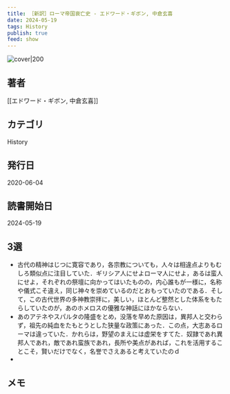 ```yaml
---
title: ［新訳］ローマ帝国衰亡史 - エドワード・ギボン, 中倉玄喜
date: 2024-05-19
tags: History
publish: true
feed: show
---
```

![cover|200](http://books.google.com/books/content?id=jIjwDwAAQBAJ&printsec=frontcover&img=1&zoom=1&edge=curl&source=gbs_api)
## 著者
[[エドワード・ギボン, 中倉玄喜]]
## カテゴリ
History
## 発行日
2020-06-04
## 読書開始日
2024-05-19

## 3選
 - 古代の精神はじつに寛容であり，各宗教についても，人々は相違点よりもむしろ類似点に注目していた．ギリシア人にせよローマ人にせよ，あるは蛮人にせよ，それぞれの祭壇に向かってはいたものの，内心誰もが一様に，名称や儀式こそ違え，同じ神々を崇めているのだとおもっていたのである．そして，この古代世界の多神教崇拝に，美しい，ほとんど整然とした体系をもたらしていたのが，あのホメロスの優雅な神話にほかならない．
 - あのアテネやスパルタの隆盛をとめ，没落を早めた原因は，異邦人と交わらず，祖先の純血をたもとうとした狭量な政策にあった．この点，大志あるローマは違っていた．かれらは，野望のまえには虚栄をすてた．奴隷であれ異邦人であれ，敵であれ蛮族であれ，長所や美点があれば，これを活用することこそ，賢いだけでなく，名誉でさえあると考えていたのｄ
 - 
## メモ